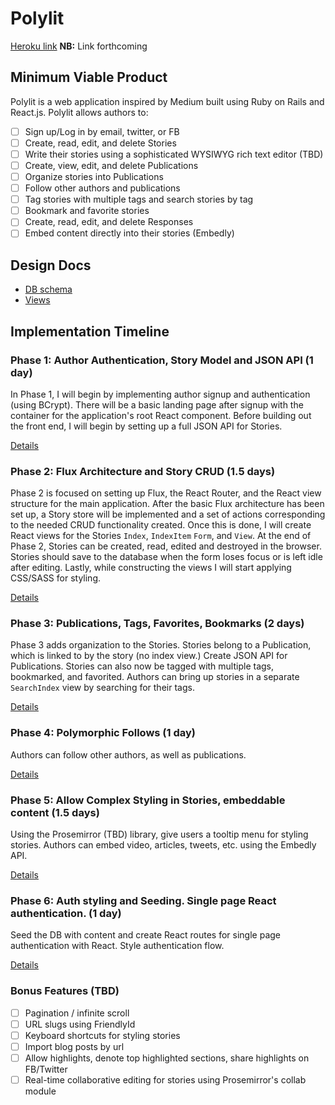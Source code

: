 # Polylit

[Heroku link][heroku] **NB:** Link forthcoming

[heroku]: http://www.herokuapp.com

## Minimum Viable Product

Polylit is a web application inspired by Medium built using Ruby on Rails
and React.js. Polylit allows authors to:

- [ ] Sign up/Log in by email, twitter, or FB
- [ ] Create, read, edit, and delete Stories
- [ ] Write their stories using a sophisticated WYSIWYG rich text editor (TBD)
- [ ] Create, view, edit, and delete Publications
- [ ] Organize stories into Publications
- [ ] Follow other authors and publications
- [ ] Tag stories with multiple tags and search stories by tag
- [ ] Bookmark and favorite stories
- [ ] Create, read, edit, and delete Responses
- [ ] Embed content directly into their stories (Embedly)

## Design Docs
* [DB schema][schema]
* [Views][views]

[views]: ./docs/views.md
[schema]: ./docs/schema.md

## Implementation Timeline

### Phase 1: Author Authentication, Story Model and JSON API (1 day)

In Phase 1, I will begin by implementing author signup and authentication (using
BCrypt). There will be a basic landing page after signup with the
container for the application's root React component. Before building out the
front end, I will begin by setting up a full JSON API for Stories.

[Details][phase-one]

### Phase 2: Flux Architecture and Story CRUD (1.5 days)

Phase 2 is focused on setting up Flux, the React Router, and the React view
structure for the main application. After the basic Flux architecture has been
set up, a Story store will be implemented and a set of actions corresponding to
the needed CRUD functionality created. Once this is done, I will create React
views for the Stories `Index`, `IndexItem` `Form`, and `View`. At the end of Phase 2,
Stories can be created, read, edited and destroyed in the browser. Stories should
save to the database when the form loses focus or is left idle after editing.
Lastly, while constructing the views I will start applying CSS/SASS for
styling.

[Details][phase-two]

### Phase 3: Publications, Tags, Favorites, Bookmarks (2 days)

Phase 3 adds organization to the Stories. Stories belong to a Publication, which
is linked to by the story (no index view.) Create JSON API for Publications.
Stories can also now be tagged with multiple tags, bookmarked, and favorited.
Authors can bring up stories in a separate `SearchIndex` view by searching for their tags.

[Details][phase-three]

### Phase 4: Polymorphic Follows (1 day)

Authors can follow other authors, as well as publications.

[Details][phase-four]

### Phase 5: Allow Complex Styling in Stories, embeddable content (1.5 days)

Using the Prosemirror (TBD) library, give users a tooltip menu for styling stories.
Authors can embed video, articles, tweets, etc. using the Embedly API.

[Details][phase-five]

### Phase 6: Auth styling and Seeding. Single page React authentication. (1 day)

Seed the DB with content and create React routes for single page authentication
with React. Style authentication flow.

[Details][phase-six]

### Bonus Features (TBD)
- [ ] Pagination / infinite scroll
- [ ] URL slugs using FriendlyId
- [ ] Keyboard shortcuts for styling stories
- [ ] Import blog posts by url
- [ ] Allow highlights, denote top highlighted sections, share highlights on FB/Twitter
- [ ] Real-time collaborative editing for stories using Prosemirror's collab module

[phase-one]: ./docs/phases/phase1.md
[phase-two]: ./docs/phases/phase2.md
[phase-three]: ./docs/phases/phase3.md
[phase-four]: ./docs/phases/phase4.md
[phase-five]: ./docs/phases/phase5.md
[phase-six]: ./docs/phases/phase6.md
